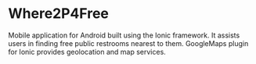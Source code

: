 # Where2P4Free 
Mobile application for Android built using the Ionic framework. It assists users in finding free public restrooms nearest to them. GoogleMaps plugin for Ionic provides geolocation and map services. 
